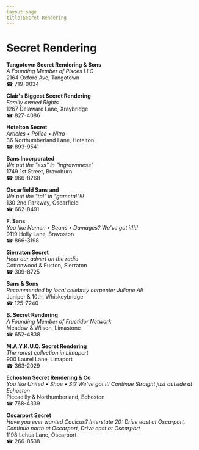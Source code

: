 ```yaml
---
layout:page
title:Secret Rendering
---
```

# Secret Rendering

**Tangotown Secret Rendering & Sons**  
_A Founding Member of Pisces LLC_  
2164 Oxford Ave, Tangotown  
☎ 719-0034



**Clair's Biggest Secret Rendering**  
_Family owned Rights._  
1267 Delaware Lane, Xraybridge  
☎ 827-4086



**Hotelton Secret**  
_Articles • Police • Nitro_  
36 Northumberland Lane, Hotelton  
☎ 893-9541



**Sans Incorporated**  
_We put the "ess" in "ingrownness"_  
1749 1st Street, Bravoburn  
☎ 966-8268



**Oscarfield Sans and**  
_We put the "tal" in "gametal"!!!_  
130 2nd Parkway, Oscarfield  
☎ 662-8491



**F. Sans**  
_You like Numen • Beans • Damages? We've got it!!!!_  
9119 Holly Lane, Bravoston  
☎ 866-3198



**Sierraton Secret**  
_Hear our advert on the radio_  
Cottonwood & Euston, Sierraton  
☎ 309-8725



**Sans & Sons**  
_Recommended by local celebrity carpenter Juliane Ali_  
Juniper & 10th, Whiskeybridge  
☎ 125-7240



**B. Secret Rendering**  
_A Founding Member of Fructidor Network_  
Meadow & Wilson, Limastone  
☎ 652-4838



**M.A.Y.K.U.Q. Secret Rendering**  
_The rarest collection in Limaport_  
900 Laurel Lane, Limaport  
☎ 363-2029



**Echoston Secret Rendering & Co**  
_You like United • Shoe • St? We've got it! 
Continue Straight just outside at Echoston_  
Piccadilly & Northumberland, Echoston  
☎ 768-4339



**Oscarport Secret**  
_Have you ever wanted Cacicus? 
Interstate 20: Drive east at Oscarport, Continue north at Oscarport, Drive east at Oscarport_  
1198 Lehua Lane, Oscarport  
☎ 266-8538



